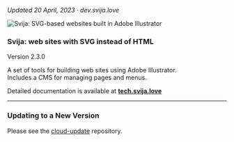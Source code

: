 *Updated 20 April, 2023 ·  dev.svija.love*

![Svija: SVG-based websites built in Adobe Illustrator][logo]

[logo]: http://files.svija.love/github/readme-logo.png "Svija: SVG-based websites built in Adobe Illustrator"

### Svija: web sites with SVG instead of HTML

Version 2.3.0

A set of tools for building web sites using Adobe Illustrator.  
Includes a CMS for managing pages and menus.

Detailed documentation is available at **[tech.svija.love][1]**

---
### Updating to a New Version

Please see the [cloud-update][2] repository.

[1]: https://tech.svija.love "Visit the documentation site"
[2]: https://github.com/svijalove/admin-update
